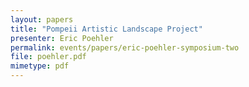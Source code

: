 ```yaml
---
layout: papers
title: "Pompeii Artistic Landscape Project"
presenter: Eric Poehler
permalink: events/papers/eric-poehler-symposium-two
file: poehler.pdf
mimetype: pdf
---
```

